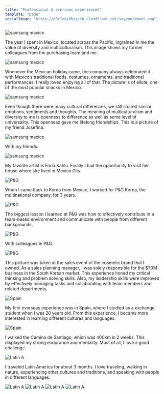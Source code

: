 ```yaml
---
title: "Professional & overseas experiences"
template: "page"
socialImage: "https://d3cfowj8kzjokb.cloudfront.net/soyeon/about.png"
---
```


![samsung maxico](https://d3cfowj8kzjokb.cloudfront.net/soyeon/1_Samsung_Mexico.jpg)

The year I spent in Mexico, located across the Pacific, ingrained in me the value of diversity and multiculturalism. This image shows my former colleagues from the purchasing team and me.

![samsung maxico](https://d3cfowj8kzjokb.cloudfront.net/soyeon/2_Samsung_Mexico.jpg)

Whenever the Mexican holiday came, the company always celebrated it with Mexico’s traditional foods, costumes, ornaments, and traditional performances. I really loved enjoying all of that. The picture is of ellote, one of the most popular snacks in Mexico.

![samsung maxico](https://d3cfowj8kzjokb.cloudfront.net/soyeon/3_Samsung_Mexico.jpg)

Even though there were many cultural differences, we still shared similar emotions, sentiments and thoughts. The meaning of multiculturalism and diversity to me is openness to difference as well as some level of universality. This openness gave me lifelong friendships. This is a picture of my friend Josefina. 

![samsung maxico](https://d3cfowj8kzjokb.cloudfront.net/soyeon/4_Samsung_Mexico.jpg)

With my friends.

![samsung maxico](https://d3cfowj8kzjokb.cloudfront.net/soyeon/5_Samsung_Mexico.jpg)

My favorite artist is Frida Kahlo. Finally I had the opportunity to visit her house where she lived in Mexico City. 

![P&G](https://d3cfowj8kzjokb.cloudfront.net/soyeon/6_P&G.jpg)

When I came back to Korea from Mexico, I worked for P&G Korea, the multinational company, for 3 years.

![P&G](https://d3cfowj8kzjokb.cloudfront.net/soyeon/7_P&G.jpg)

The biggest lesson I learned at P&G was how to effectively contribute in a team-based environment and communicate with people from different backgrounds.

![P&G](https://d3cfowj8kzjokb.cloudfront.net/soyeon/8_P&G.jpg)

With colleagues in P&G.

![P&G](https://d3cfowj8kzjokb.cloudfront.net/soyeon/9_P&G.jpg)

This picture was taken at the sales event of the cosmetic brand that I owned. As a sales planning manager, I was solely responsible for the $70M business in the South Korean market. This experience honed my critical thinking and problem solving skills. Also, my leadership skills were improved by effectively managing tasks and collaborating with team members and related departments. 

![Spain](https://d3cfowj8kzjokb.cloudfront.net/soyeon/10_Spain.jpg)

My first overseas experience was in Spain, where I studied as a exchange student when I was 20 years old. From this experience, I became more interested in learning different cultures and languages.

![Spain](https://d3cfowj8kzjokb.cloudfront.net/soyeon/11_Spain.jpg)

I walked the Camino de Santiago, which was 400km in 2 weeks. This displayed my strong endurance and mentality. Most of all, I love a good challenge.

![Latin A](https://d3cfowj8kzjokb.cloudfront.net/soyeon/12_Latin_A.jpg)

I traveled Latin America for about 3 months. I love traveling, walking in nature, experiencing other cultures and traditions, and speaking with people in different languages.

![Latin A](https://d3cfowj8kzjokb.cloudfront.net/soyeon/13_Latin_A.jpg)
![Latin A](https://d3cfowj8kzjokb.cloudfront.net/soyeon/14_Latin_A.jpg)
![Latin A](https://d3cfowj8kzjokb.cloudfront.net/soyeon/15_Latin_A.jpg)
![Latin A](https://d3cfowj8kzjokb.cloudfront.net/soyeon/16_Latin_A.jpg)